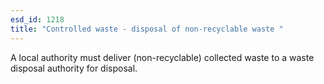 ```yaml
---
esd_id: 1218
title: "Controlled waste - disposal of non-recyclable waste "
---
```


A local authority must deliver (non-recyclable) collected waste to a waste disposal authority for disposal.

